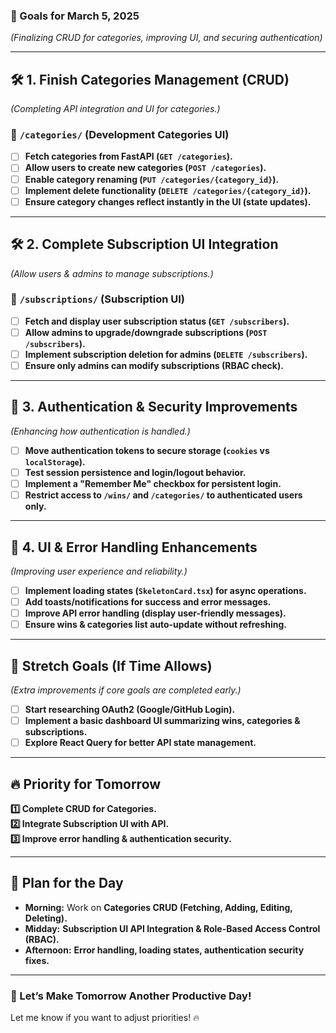 ### **🚀 Goals for March 5, 2025**  
_(Finalizing CRUD for categories, improving UI, and securing authentication)_  

---

## **🛠️ 1. Finish Categories Management (CRUD)**
_(Completing API integration and UI for categories.)_  

### **🔹 `/categories/` (Development Categories UI)**
- [ ] **Fetch categories from FastAPI (`GET /categories`).**  
- [ ] **Allow users to create new categories (`POST /categories`).**  
- [ ] **Enable category renaming (`PUT /categories/{category_id}`).**  
- [ ] **Implement delete functionality (`DELETE /categories/{category_id}`).**  
- [ ] **Ensure category changes reflect instantly in the UI (state updates).**  

---

## **🛠️ 2. Complete Subscription UI Integration**
_(Allow users & admins to manage subscriptions.)_  

### **🔹 `/subscriptions/` (Subscription UI)**
- [ ] **Fetch and display user subscription status (`GET /subscribers`).**  
- [ ] **Allow admins to upgrade/downgrade subscriptions (`POST /subscribers`).**  
- [ ] **Implement subscription deletion for admins (`DELETE /subscribers`).**  
- [ ] **Ensure only admins can modify subscriptions (RBAC check).**  

---

## **📜 3. Authentication & Security Improvements**
_(Enhancing how authentication is handled.)_  

- [ ] **Move authentication tokens to secure storage (`cookies` vs `localStorage`).**  
- [ ] **Test session persistence and login/logout behavior.**  
- [ ] **Implement a "Remember Me" checkbox for persistent login.**  
- [ ] **Restrict access to `/wins/` and `/categories/` to authenticated users only.**  

---

## **🌟 4. UI & Error Handling Enhancements**
_(Improving user experience and reliability.)_  

- [ ] **Implement loading states (`SkeletonCard.tsx`) for async operations.**  
- [ ] **Add toasts/notifications for success and error messages.**  
- [ ] **Improve API error handling (display user-friendly messages).**  
- [ ] **Ensure wins & categories list auto-update without refreshing.**  

---

## **🎯 Stretch Goals (If Time Allows)**
_(Extra improvements if core goals are completed early.)_  

- [ ] **Start researching OAuth2 (Google/GitHub Login).**  
- [ ] **Implement a basic dashboard UI summarizing wins, categories & subscriptions.**  
- [ ] **Explore React Query for better API state management.**  

---

## **🔥 Priority for Tomorrow**
**1️⃣ Complete CRUD for Categories.**  
**2️⃣ Integrate Subscription UI with API.**  
**3️⃣ Improve error handling & authentication security.**  

---

## **📌 Plan for the Day**
- **Morning:** Work on **Categories CRUD (Fetching, Adding, Editing, Deleting).**  
- **Midday:** **Subscription UI API Integration & Role-Based Access Control (RBAC).**  
- **Afternoon:** **Error handling, loading states, authentication security fixes.**  

---

### **🚀 Let’s Make Tomorrow Another Productive Day!**  
Let me know if you want to adjust priorities! 🔥
